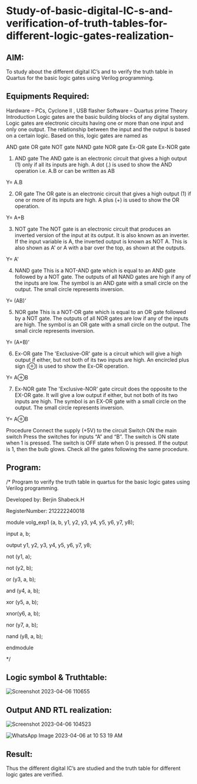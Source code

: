 # Study-of-basic-digital-IC-s-and-verification-of-truth-tables-for-different-logic-gates-realization-
## AIM:
To study about the different digital IC’s and to verify the truth table in Quartus for the basic logic gates using Verilog programming.

## Equipments Required:
Hardware – PCs,
Cyclone II , USB flasher
Software – Quartus prime
Theory
Introduction
Logic gates are the basic building blocks of any digital system. Logic gates are electronic circuits having one or more than one input and only one output. The relationship between the input and the output is based on a certain logic. Based on this, logic gates are named as

AND gate
OR gate
NOT gate
NAND gate
NOR gate
Ex-OR gate
Ex-NOR gate
1) AND gate
The AND gate is an electronic circuit that gives a high output (1) only if all its inputs are high. A dot (.) is used to show the AND operation i.e. A.B or can be written as AB

Y= A.B

2) OR gate
The OR gate is an electronic circuit that gives a high output (1) if one or more of its inputs are high. A plus (+) is used to show the OR operation.

Y= A+B

3) NOT gate
The NOT gate is an electronic circuit that produces an inverted version of the input at its output. It is also known as an inverter. If the input variable is A, the inverted output is known as NOT A. This is also shown as A' or A with a bar over the top, as shown at the outputs.

Y= A'

4) NAND gate
This is a NOT-AND gate which is equal to an AND gate followed by a NOT gate. The outputs of all NAND gates are high if any of the inputs are low. The symbol is an AND gate with a small circle on the output. The small circle represents inversion.

Y= (AB)’

5) NOR gate
This is a NOT-OR gate which is equal to an OR gate followed by a NOT gate. The outputs of all NOR gates are low if any of the inputs are high. The symbol is an OR gate with a small circle on the output. The small circle represents inversion.

Y= (A+B)’

6) Ex-OR gate
The 'Exclusive-OR' gate is a circuit which will give a high output if either, but not both of its two inputs are high. An encircled plus sign (⊕) is used to show the Ex-OR operation.

Y= A⊕B

7) Ex-NOR gate
The 'Exclusive-NOR' gate circuit does the opposite to the EX-OR gate. It will give a low output if either, but not both of its two inputs are high. The symbol is an EX-OR gate with a small circle on the output. The small circle represents inversion.

Y= A⊕B

Procedure
Connect the supply (+5V) to the circuit
Switch ON the main switch
Press the switches for inputs “A” and “B”. The switch is ON state when 1 is pressed. The switch is OFF state when 0 is pressed.
If the output is 1, then the bulb glows.
Check all the gates following the same procedure.
## Program:
/*
Program to verify the truth table in quartus for the basic logic gates using Verilog programming.

Developed by: Berjin Shabeck.H

RegisterNumber:  212222240018


module volg_exp1 (a, b, y1, y2, y3, y4, y5, y6, y7, y8);

input a, b;

output y1, y2, y3, y4, y5, y6, y7, y8;

not (y1, a);

not (y2, b);

or (y3, a, b);

and (y4, a, b);

xor (y5, a, b);

xnor(y6, a, b);

nor (y7, a, b);

nand (y8, a, b);

endmodule

*/
## Logic symbol & Truthtable:

![Screenshot 2023-04-06 110655](https://user-images.githubusercontent.com/119477890/230281832-0749e4ad-fa8d-45dc-8f25-f99dab650fa5.png)


## Output AND RTL realization:

![Screenshot 2023-04-06 104523](https://user-images.githubusercontent.com/119477890/230279713-d25938e3-26a8-47ba-a0e6-6a1ba7a07c1c.png)


![WhatsApp Image 2023-04-06 at 10 53 19 AM](https://user-images.githubusercontent.com/119477890/230279603-00b148af-4f62-4745-b888-33907b393afc.jpeg)


## Result:
Thus the different digital IC’s are studied and the truth table for different logic gates are verified.
